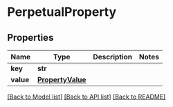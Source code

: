 # PerpetualProperty

## Properties
Name | Type | Description | Notes
------------ | ------------- | ------------- | -------------
**key** | **str** |  | 
**value** | [**PropertyValue**](PropertyValue.md) |  | 

[[Back to Model list]](../README.md#documentation-for-models) [[Back to API list]](../README.md#documentation-for-api-endpoints) [[Back to README]](../README.md)


